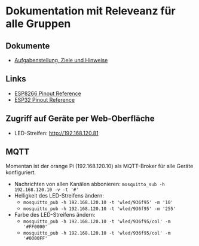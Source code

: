 # Dokumentation mit Releveanz für alle Gruppen

## Dokumente 

* [Aufgabenstellung, Ziele und Hinweise](https://github.com/ZQ-AFBB-2023/general/blob/main/docs/2023-06-11_v1.2_AFBB_ZQ_Programmierung_f%C3%BCr_das_IoT.pdf "Aufgabenstellung ZQ IoT 2023")

## Links

* [ESP8266 Pinout Reference](https://randomnerdtutorials.com/esp8266-pinout-reference-gpios/)
* [ESP32 Pinout Reference](https://randomnerdtutorials.com/esp32-pinout-reference-gpios/)


## Zugriff auf Geräte per Web-Oberfläche

* LED-Streifen: http://192.168.120.81


## MQTT

Momentan ist der orange Pi (192.168.120.10) als MQTT-Broker für alle Geräte konfiguriert.

* Nachrichten von allen Kanälen abbonieren: `mosquitto_sub -h 192.168.120.10 -v -t '#'`
* Helligkeit des LED-Streifens ändern:
   * `mosquitto_pub -h 192.168.120.10 -t 'wled/936f95' -m '10'`
   * `mosquitto_pub -h 192.168.120.10 -t 'wled/936f95' -m '255'`
* Farbe des LED-Streifens ändern:
   * `mosquitto_pub -h 192.168.120.10 -t 'wled/936f95/col' -m '#FF0000'`
   * `mosquitto_pub -h 192.168.120.10 -t 'wled/936f95/col' -m '#0000FF'`
